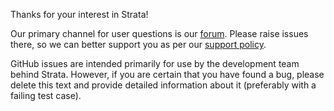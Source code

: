
Thanks for your interest in Strata!

Our primary channel for user questions is our [forum](https://strata.opengamma.io/support/).
Please raise issues there, so we can better support you as per our [support policy](https://strata.opengamma.io/support/).

GitHub issues are intended primarily for use by the development team behind Strata.
However, if you are certain that you have found a bug, please delete this text and provide detailed information about it (preferably with a failing test case).
